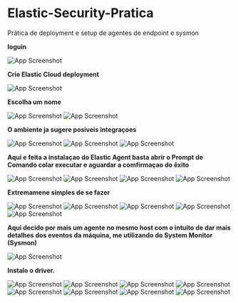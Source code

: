 # Elastic-Security-Pratica

Prática de deployment e setup de agentes de endpoint e sysmon 

 **loguin** 

![App Screenshot](https://raw.githubusercontent.com/lucaslcg/Elastic-Security-Pratica/main/Elastic-Security-Pratica/Captura%201-1.png)

**Crie Elastic Cloud deployment**

![App Screenshot](https://github.com/lucaslcg/Elastic-Security-Pratica/blob/main/Elastic-Security-Pratica/Captura%201-2.png)

**Escolha um nome**

![App Screenshot](https://github.com/lucaslcg/Elastic-Security-Pratica/blob/main/Elastic-Security-Pratica/Captura%201-3.png)
![App Screenshot](https://github.com/lucaslcg/Elastic-Security-Pratica/blob/main/Elastic-Security-Pratica/Captura%201-4.png)

 **O ambiente ja sugere posiveis integraçoes**
 
![App Screenshot](https://github.com/lucaslcg/Elastic-Security-Pratica/blob/main/Elastic-Security-Pratica/Captura%202-1.png)
![App Screenshot](https://github.com/lucaslcg/Elastic-Security-Pratica/blob/main/Elastic-Security-Pratica/Captura%202-2.png)
![App Screenshot](https://github.com/lucaslcg/Elastic-Security-Pratica/blob/main/Elastic-Security-Pratica/Captura%202-3.png)

**Aqui e feita a instalaçao do Elastic Agent basta abrir o Prompt de Comando colar executar e aguardar a comfirmaçao do êxito**


![App Screenshot](https://github.com/lucaslcg/Elastic-Security-Pratica/blob/main/Elastic-Security-Pratica/Captura%202-4.png)
![App Screenshot](https://github.com/lucaslcg/Elastic-Security-Pratica/blob/main/Elastic-Security-Pratica/Captura%202-5.png)
![App Screenshot](https://github.com/lucaslcg/Elastic-Security-Pratica/blob/main/Elastic-Security-Pratica/Captura%202-6.png)
![App Screenshot](https://github.com/lucaslcg/Elastic-Security-Pratica/blob/main/Elastic-Security-Pratica/Captura%202-7.png)

**Extremamene simples de se fazer**

![App Screenshot](https://github.com/lucaslcg/Elastic-Security-Pratica/blob/main/Elastic-Security-Pratica/Captura%202-8.png)
![App Screenshot](https://github.com/lucaslcg/Elastic-Security-Pratica/blob/main/Elastic-Security-Pratica/Captura%202-9.png)
![App Screenshot](https://github.com/lucaslcg/Elastic-Security-Pratica/blob/main/Elastic-Security-Pratica/Captura%202-10.png)
![App Screenshot](https://github.com/lucaslcg/Elastic-Security-Pratica/blob/main/Elastic-Security-Pratica/Captura%202-11.png)
![App Screenshot](https://github.com/lucaslcg/Elastic-Security-Pratica/blob/main/Elastic-Security-Pratica/Captura%202-12.png)

**Aqui decido por mais um agente no mesmo host com o intuito de dar mais detalhes dos eventos da máquina, me utilizando do System Monitor (Sysmon)**

![App Screenshot](https://github.com/lucaslcg/Elastic-Security-Pratica/blob/main/Elastic-Security-Pratica/Captura%203-1.png)

**Instalo o driver.** 

![App Screenshot](https://github.com/lucaslcg/Elastic-Security-Pratica/blob/main/Elastic-Security-Pratica/Captura%203-2.png)
![App Screenshot](https://github.com/lucaslcg/Elastic-Security-Pratica/blob/main/Elastic-Security-Pratica/Captura%203-3.png)
![App Screenshot](https://github.com/lucaslcg/Elastic-Security-Pratica/blob/main/Elastic-Security-Pratica/Captura%203-4.png)
![App Screenshot](https://github.com/lucaslcg/Elastic-Security-Pratica/blob/main/Elastic-Security-Pratica/Captura%203-5.png)
![App Screenshot](https://github.com/lucaslcg/Elastic-Security-Pratica/blob/main/Elastic-Security-Pratica/Captura%203-6.png)
![App Screenshot](https://github.com/lucaslcg/Elastic-Security-Pratica/blob/main/Elastic-Security-Pratica/Captura%203-7.png)
![App Screenshot](https://github.com/lucaslcg/Elastic-Security-Pratica/blob/main/Elastic-Security-Pratica/Captura%203-8.png)
![App Screenshot](https://github.com/lucaslcg/Elastic-Security-Pratica/blob/main/Elastic-Security-Pratica/Captura%203-9.png)

